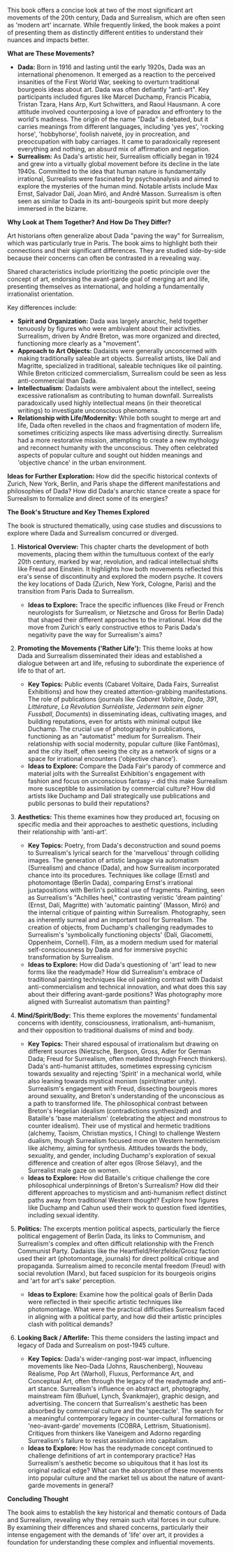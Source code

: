 This book offers a concise look at two of the most significant art movements of the 20th century, Dada and Surrealism, which are often seen as 'modern art' incarnate. While frequently linked, the book makes a point of presenting them as distinctly different entities to understand their nuances and impacts better.

**What are These Movements?**

- **Dada:** Born in 1916 and lasting until the early 1920s, Dada was an international phenomenon. It emerged as a reaction to the perceived insanities of the First World War, seeking to overturn traditional bourgeois ideas about art. Dada was often defiantly "anti-art". Key participants included figures like Marcel Duchamp, Francis Picabia, Tristan Tzara, Hans Arp, Kurt Schwitters, and Raoul Hausmann. A core attitude involved counterposing a love of paradox and effrontery to the world's madness. The origin of the name "Dada" is debated, but it carries meanings from different languages, including 'yes yes', 'rocking horse', 'hobbyhorse', foolish naiveté, joy in procreation, and preoccupation with baby carriages. It came to paradoxically represent everything and nothing, an absurd mix of affirmation and negation.
- **Surrealism:** As Dada's artistic heir, Surrealism officially began in 1924 and grew into a virtually global movement before its decline in the late 1940s. Committed to the idea that human nature is fundamentally irrational, Surrealists were fascinated by psychoanalysis and aimed to explore the mysteries of the human mind. Notable artists include Max Ernst, Salvador Dalí, Joan Miró, and André Masson. Surrealism is often seen as similar to Dada in its anti-bourgeois spirit but more deeply immersed in the bizarre.

**Why Look at Them Together? And How Do They Differ?**

Art historians often generalize about Dada "paving the way" for Surrealism, which was particularly true in Paris. The book aims to highlight both their connections and their significant differences. They are studied side-by-side because their concerns can often be contrasted in a revealing way.

Shared characteristics include prioritizing the poetic principle over the concept of art, endorsing the avant-garde goal of merging art and life, presenting themselves as international, and holding a fundamentally irrationalist orientation.

Key differences include:

- **Spirit and Organization:** Dada was largely anarchic, held together tenuously by figures who were ambivalent about their activities. Surrealism, driven by André Breton, was more organized and directed, functioning more clearly as a "movement".
- **Approach to Art Objects:** Dadaists were generally unconcerned with making traditionally saleable art objects. Surrealist artists, like Dalí and Magritte, specialized in traditional, saleable techniques like oil painting. While Breton criticized commercialism, Surrealism could be seen as less anti-commercial than Dada.
- **Intellectualism:** Dadaists were ambivalent about the intellect, seeing excessive rationalism as contributing to human downfall. Surrealists paradoxically used highly intellectual means (in their theoretical writings) to investigate unconscious phenomena.
- **Relationship with Life/Modernity:** While both sought to merge art and life, Dada often revelled in the chaos and fragmentation of modern life, sometimes criticizing aspects like mass advertising directly. Surrealism had a more restorative mission, attempting to create a new mythology and reconnect humanity with the unconscious. They often celebrated aspects of popular culture and sought out hidden meanings and 'objective chance' in the urban environment.

**Ideas for Further Exploration:** How did the specific historical contexts of Zurich, New York, Berlin, and Paris shape the different manifestations and philosophies of Dada? How did Dada's anarchic stance create a space for Surrealism to formalize and direct some of its energies?

**The Book's Structure and Key Themes Explored**

The book is structured thematically, using case studies and discussions to explore where Dada and Surrealism concurred or diverged.

1. **Historical Overview:** This chapter charts the development of both movements, placing them within the tumultuous context of the early 20th century, marked by war, revolution, and radical intellectual shifts like Freud and Einstein. It highlights how both movements reflected this era's sense of discontinuity and explored the modern psyche. It covers the key locations of Dada (Zurich, New York, Cologne, Paris) and the transition from Paris Dada to Surrealism.
    
    - **Ideas to Explore:** Trace the specific influences (like Freud or French neurologists for Surrealism, or Nietzsche and Gross for Berlin Dada) that shaped their different approaches to the irrational. How did the move from Zurich's early constructive ethos to Paris Dada's negativity pave the way for Surrealism's aims?
2. **Promoting the Movements ('Rather Life'):** This theme looks at how Dada and Surrealism disseminated their ideas and established a dialogue between art and life, refusing to subordinate the experience of life to that of art.
    
    - **Key Topics:** Public events (Cabaret Voltaire, Dada Fairs, Surrealist Exhibitions) and how they created attention-grabbing manifestations. The role of publications (journals like _Cabaret Voltaire_, _Dada_, _391_, _Littérature_, _La Révolution Surréaliste_, _Jedermann sein eigner Fussball_, _Documents_) in disseminating ideas, cultivating images, and building reputations, even for artists with minimal output like Duchamp. The crucial use of photography in publications, functioning as an "automatist" medium for Surrealism. Their relationship with social modernity, popular culture (like Fantômas), and the city itself, often seeing the city as a network of signs or a space for irrational encounters ('objective chance').
    - **Ideas to Explore:** Compare the Dada Fair's parody of commerce and material jolts with the Surrealist Exhibition's engagement with fashion and focus on unconscious fantasy – did this make Surrealism more susceptible to assimilation by commercial culture? How did artists like Duchamp and Dalí strategically use publications and public personas to build their reputations?
3. **Aesthetics:** This theme examines how they produced art, focusing on specific media and their approaches to aesthetic questions, including their relationship with 'anti-art'.
    
    - **Key Topics:** Poetry, from Dada's deconstruction and sound poems to Surrealism's lyrical search for the 'marvellous' through colliding images. The generation of artistic language via automatism (Surrealism) and chance (Dada), and how Surrealism incorporated chance into its procedures. Techniques like collage (Ernst) and photomontage (Berlin Dada), comparing Ernst's irrational juxtapositions with Berlin's political use of fragments. Painting, seen as Surrealism's "Achilles heel," contrasting veristic 'dream painting' (Ernst, Dalí, Magritte) with 'automatic painting' (Masson, Miró) and the internal critique of painting within Surrealism. Photography, seen as inherently surreal and an important tool for Surrealism. The creation of objects, from Duchamp's challenging readymades to Surrealism's 'symbolically functioning objects' (Dalí, Giacometti, Oppenheim, Cornell). Film, as a modern medium used for material self-consciousness by Dada and for immersive psychic transformation by Surrealism.
    - **Ideas to Explore:** How did Dada's questioning of 'art' lead to new forms like the readymade? How did Surrealism's embrace of traditional painting techniques like oil painting contrast with Dadaist anti-commercialism and technical innovation, and what does this say about their differing avant-garde positions? Was photography more aligned with Surrealist automatism than painting?
4. **Mind/Spirit/Body:** This theme explores the movements' fundamental concerns with identity, consciousness, irrationalism, anti-humanism, and their opposition to traditional dualisms of mind and body.
    
    - **Key Topics:** Their shared espousal of irrationalism but drawing on different sources (Nietzsche, Bergson, Gross, Adler for German Dada; Freud for Surrealism, often mediated through French thinkers). Dada's anti-humanist attitudes, sometimes expressing cynicism towards sexuality and rejecting 'Spirit' in a mechanical world, while also leaning towards mystical monism (spirit/matter unity). Surrealism's engagement with Freud, dissecting bourgeois mores around sexuality, and Breton's understanding of the unconscious as a path to transformed life. The philosophical contrast between Breton's Hegelian idealism (contradictions synthesized) and Bataille's 'base materialism' (celebrating the abject and monstrous to counter idealism). Their use of mystical and hermetic traditions (alchemy, Taoism, Christian mystics, I Ching) to challenge Western dualism, though Surrealism focused more on Western hermeticism like alchemy, aiming for synthesis. Attitudes towards the body, sexuality, and gender, including Duchamp's exploration of sexual difference and creation of alter egos (Rrose Sélavy), and the Surrealist male gaze on women.
    - **Ideas to Explore:** How did Bataille's critique challenge the core philosophical underpinnings of Breton's Surrealism? How did their different approaches to mysticism and anti-humanism reflect distinct paths away from traditional Western thought? Explore how figures like Duchamp and Cahun used their work to question fixed identities, including sexual identity.
5. **Politics:** The excerpts mention political aspects, particularly the fierce political engagement of Berlin Dada, its links to Communism, and Surrealism's complex and often difficult relationship with the French Communist Party. Dadaists like the Heartfield/Herzfelde/Grosz faction used their art (photomontage, journals) for direct political critique and propaganda. Surrealism aimed to reconcile mental freedom (Freud) with social revolution (Marx), but faced suspicion for its bourgeois origins and 'art for art's sake' perception.
    
    - **Ideas to Explore:** Examine how the political goals of Berlin Dada were reflected in their specific artistic techniques like photomontage. What were the practical difficulties Surrealism faced in aligning with a political party, and how did their artistic principles clash with political demands?
6. **Looking Back / Afterlife:** This theme considers the lasting impact and legacy of Dada and Surrealism on post-1945 culture.
    
    - **Key Topics:** Dada's wider-ranging post-war impact, influencing movements like Neo-Dada (Johns, Rauschenberg), Nouveau Réalisme, Pop Art (Warhol), Fluxus, Performance Art, and Conceptual Art, often through the legacy of the readymade and anti-art stance. Surrealism's influence on abstract art, photography, mainstream film (Buñuel, Lynch, Švankmajer), graphic design, and advertising. The concern that Surrealism's aesthetic has been absorbed by commercial culture and the 'spectacle'. The search for a meaningful contemporary legacy in counter-cultural formations or 'neo-avant-garde' movements (COBRA, Lettrism, Situationism). Critiques from thinkers like Vaneigem and Adorno regarding Surrealism's failure to resist assimilation into capitalism.
    - **Ideas to Explore:** How has the readymade concept continued to challenge definitions of art in contemporary practice? Has Surrealism's aesthetic become so ubiquitous that it has lost its original radical edge? What can the absorption of these movements into popular culture and the market tell us about the nature of avant-garde movements in general?

**Concluding Thought**

The book aims to establish the key historical and thematic contours of Dada and Surrealism, revealing why they remain such vital forces in our culture. By examining their differences and shared concerns, particularly their intense engagement with the demands of 'life' over art, it provides a foundation for understanding these complex and influential movements.